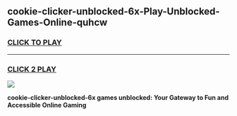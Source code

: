 
## cookie-clicker-unblocked-6x-Play-Unblocked-Games-Online-quhcw
<h3>
<a href="https://premium76.site?title=cookie-clicker-unblocked-6x&ref=25A">CLICK TO PLAY</a></h3>
<hr>

<h3>
<a href="https://premium76.site?title=cookie-clicker-unblocked-6x&ref=25A">CLICK 2 PLAY</a>
  
</h3>

<a href="https://premium76.site?title=cookie-clicker-unblocked-6x&ref=25A"><img src="https://clearcache.store/games.png"></a>


**cookie-clicker-unblocked-6x games unblocked: Your Gateway to Fun and Accessible Online Gaming**
